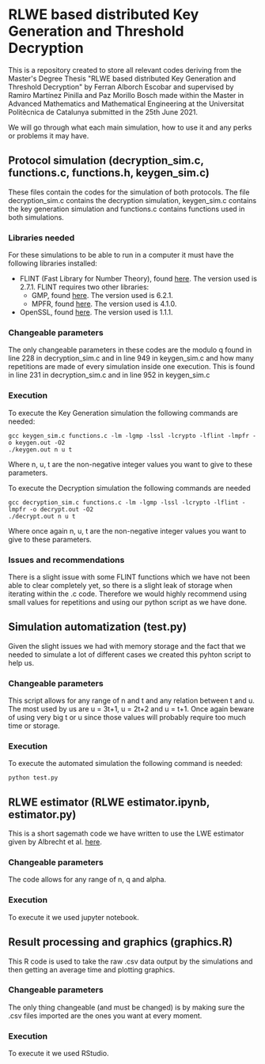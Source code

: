 # RLWE based distributed Key Generation and Threshold Decryption

This is a repository created to store all relevant codes deriving from the Master's Degree Thesis "RLWE based distributed Key Generation and Threshold Decryption" by Ferran Alborch Escobar and supervised by Ramiro Martínez Pinilla and Paz Morillo Bosch made within the Master in Advanced Mathematics and Mathematical Engineering at the Universitat Politècnica de Catalunya submitted in the 25th June 2021.

We will go through what each main simulation, how to use it and any perks or problems it may have.

## Protocol simulation (decryption_sim.c, functions.c, functions.h, keygen_sim.c)

These files contain the codes for the simulation of both protocols. The file decryption_sim.c contains the decryption simulation, keygen_sim.c contains the key generation simulation and functions.c contains functions used in both simulations.

### Libraries needed

For these simulations to be able to run in a computer it must have the following libraries installed:
- FLINT (Fast Library for Number Theory), found [here](https://www.flintlib.org/downloads.html). The version used is 2.7.1. FLINT requires two other libraries:
  - GMP, found [here](https://gmplib.org/). The version used is 6.2.1.
  - MPFR, found [here](https://www.mpfr.org/). The version used is 4.1.0.
- OpenSSL, found [here](https://www.openssl.org/). The version used is 1.1.1.

### Changeable parameters

The only changeable parameters in these codes are the modulo q found in line 228 in decryption_sim.c and in line 949 in keygen_sim.c and how many repetitions are made of every simulation inside one execution. This is found in line 231 in decryption_sim.c and in line 952 in keygen_sim.c

### Execution

To execute the Key Generation simulation the following commands are needed:
```
gcc keygen_sim.c functions.c -lm -lgmp -lssl -lcrypto -lflint -lmpfr -o keygen.out -O2
./keygen.out n u t
```
Where n, u, t are the non-negative integer values you want to give to these parameters.

To execute the Decryption simulation the following commands are needed
```
gcc decryption_sim.c functions.c -lm -lgmp -lssl -lcrypto -lflint -lmpfr -o decrypt.out -O2
./decrypt.out n u t
```
Where once again n, u, t are the non-negative integer values you want to give to these parameters.

### Issues and recommendations

There is a slight issue with some FLINT functions which we have not been able to clear completely yet, so there is a slight leak of storage when iterating within the .c code. Therefore we would highly recommend using small values for repetitions and using our python script as we have done.

## Simulation automatization (test.py)

Given the slight issues we had with memory storage and the fact that we needed to simulate a lot of different cases we created this pyhton script to help us.

### Changeable parameters

This script allows for any range of n and t and any relation between t and u. The most used by us are u = 3t+1, u = 2t+2 and u = t+1. Once again beware of using very big t or u since those values will probably require too much time or storage.

### Execution

To execute the automated simulation the following command is needed:
```
python test.py
```

## RLWE estimator (RLWE estimator.ipynb, estimator.py)

This is a short sagemath code we have written to use the LWE estimator given by Albrecht et al. [here](https://bitbucket.org/malb/lwe-estimator/src/master/).

### Changeable parameters

The code allows for any range of n, q and alpha.

### Execution

To execute it we used jupyter notebook.

## Result processing and graphics (graphics.R)

This R code is used to take the raw .csv data output by the simulations and then getting an average time and plotting graphics.

### Changeable parameters

The only thing changeable (and must be changed) is by making sure the .csv files imported are the ones you want at every moment.

### Execution

To execute it we used RStudio.



